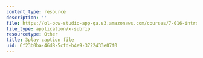 ```yaml
---
content_type: resource
description: ''
file: https://ol-ocw-studio-app-qa.s3.amazonaws.com/courses/7-016-introductory-biology-fall-2018/6f23b0ba46d85cfdb4e93722433e07f0_rZjwF5z-Xfw.vtt
file_type: application/x-subrip
resourcetype: Other
title: 3play caption file
uid: 6f23b0ba-46d8-5cfd-b4e9-3722433e07f0
---
```


